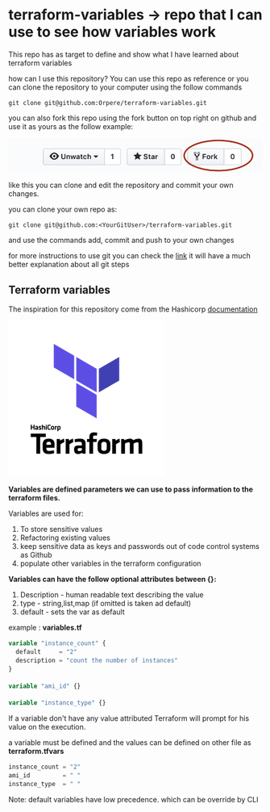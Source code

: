 
# terraform-variables -> repo that I can use to see how variables work

This repo has as target to define and show what I have learned about terraform variables

how can I use this repository?
You can use this repo as reference or you can clone the repository to your computer using the follow commands

```git
git clone git@github.com:Orpere/terraform-variables.git
```

you can also fork this repo using the fork button on top right on github and use it as yours as the follow example:

![fork](fork.png)

like this you can clone and edit the repository and commit your own changes.

you can clone your own repo as:

```git
git clone git@github.com:<YourGitUser>/terraform-variables.git
```

and use the commands add, commit and push to your own changes

for more instructions to use git you can check the [link](https://rogerdudler.github.io/git-guide/) it will have a much better explanation about all git steps

## Terraform variables

The inspiration for this repository come from the Hashicorp [documentation](https://www.terraform.io/docs/configuration-0-11/variables.html)

![terraform](terraform.png)

**Variables are defined parameters we can use to pass information to the terraform files.**

Variables are used for:

  1) To store sensitive values
  2) Refactoring existing values
  3) keep sensitive data as keys and passwords out of code control systems as Github
  4) populate other variables in the terraform configuration

**Variables can have the follow optional attributes between {}:**

1) Description - human readable text describing the value
2) type - string,list,map (if omitted is taken ad default)
3) default - sets the var as default

example : **variables.tf**

```terraform
variable "instance_count" {
  default     = "2"
  description = "count the number of instances"
}

variable "ami_id" {}

variable "instance_type" {}
```

If a variable don't have any value attributed Terraform will prompt for his value on the execution.

a variable must be defined and the values can be defined on other file as **terraform.tfvars**

```terraform
instance_count = "2"
ami_id         = " "
instance_type  = " "
```

Note: default variables have low precedence. which can be override by CLI
